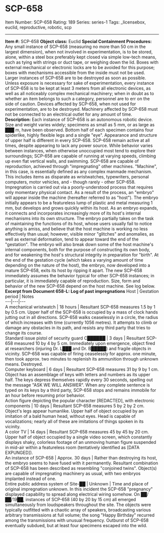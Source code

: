 # SCP-658
Item Number: SCP-658
Rating: 189
Series: series-1
Tags: _licensebox, euclid, reproductive, robotic, scp

---

**Item #:** SCP-658
**Object class:** Euclid
**Special Containment Procedures:** Any small instance of SCP-658 (measuring no more than 50 cm in the largest dimension), when not involved in experimentation, is to be stored, alone, within a steel box preferably kept closed via simple low-tech means, such as tying with strings or duct tape, or weighing down the lid. Boxes with external mechanical or electronic locks are to be avoided for this purpose; boxes with mechanisms accessible from the inside must not be used.
Larger instances of SCP-658 are to be destroyed as soon as possible.
Unless exposure is necessary for sake of experimentation, every instance of SCP-658 is to be kept at least 3 meters from all electronic devices, as well as all noticeably complex mechanical machinery; when in doubt as to whether an item belongs to such a category, personnel are to err on the side of caution. Devices affected by SCP-658, when not used for experimentation, are to be destroyed. Machinery affected by SCP-658 must not be connected to an electrical outlet for any amount of time.
**Description:** Each instance of SCP-658 is an autonomous robotic device. Size and weight varies widely; specimens as small as 5 mm, or as large as ███ m, have been observed. Bottom half of each specimen contains four spiderlike, highly flexible legs and a single "eye". Appearance and structure of upper half is different in every SCP-658.
SCP-658 remain active at all times, despite appearing to lack any power source. While behavior varies between instances, when otherwise unoccupied most tend to explore their surroundings; SCP-658 are capable of running at varying speeds, climbing up even flat vertical walls, and swimming.
SCP-658 are capable of reproduction, achieved through "impregnating" other machines. "Machine", in this case, is essentially defined as any complex manmade mechanism. This includes items as disparate as wristwatches, typewriters, personal computers, motor vehicles, and - though rarely - other SCP-658. Impregnation is carried out via a poorly-understood process that requires only momentary physical contact. As a result of the process, an "embryo" will appear inside the machine (hereafter referred to as "host").
The embryo initially appears to be a featureless lump of plastic and metal measuring 1 mm, but develops and grows quickly within its host. As an embryo expands, it connects and incorporates increasingly more of its host's internal mechanisms into its own structure. The embryo partially takes on the task of maintaining the functions of its host, whose users usually fail to notice anything is amiss, and believe that the host machine is working no less effectively than usual; however, visible minor "glitches" and anomalies, as well as external deformation, tend to appear toward the end of the "gestation".
The embryo will also break down some of the host machine's internal components, both for the purpose of constructing its own body, and for weakening the host's structural integrity in preparation for "birth".
At the end of the gestation cycle (which takes a varying amount of time depending on the nature of the host), the embryo, now developed into a mature SCP-658, exits its host by ripping it apart. The new SCP-658 immediately assumes the behavior typical for other SCP-658 instances; in particular, it is immediately capable of reproduction. Size, form and behavior of the new SCP-658 depend on the host machine. See log below.
**Excerpt from Document 658-L: Log of past impregnations**
Host | Gestation period | Notes  
---|---|---  
A mechanical wristwatch | 18 hours | Resultant SCP-658 measures 1.5 by 1 by 0.5 cm. Upper half of the SCP-658 is occupied by a mass of clock hands jutting out in all directions. SCP-658 walks ceaselessly in a circle, the radius of which increases with time (currently 1056 metres). It attempts to climb or damage any obstacles in its path, and resists any third party that tries to change its course.  
Standard issue pistol of security guard C██████ | 3 days | Resultant SCP-658 measured 10 by 4 by 5 cm. Immediately upon emergence, object fired at researchers (injuring Dr. L███ and Dr. B█████) and fragile objects in vicinity. SCP-658 was capable of firing ceaselessly for approx. one minute, then took approx. two minutes to replenish its ammunition through unknown means. Destroyed.  
Computer keyboard | 6 days | Resultant SCP-658 measures 31 by 9 by 1 cm. Object has an assemblage of keys with letters and numbers as its upper half. The keys depress themselves rapidly every 30 seconds, spelling out the message "ASK WE WILL ANSWER". When any complete sentence is typed on its keys by a third party, SCP-658 stops and remains immobile for an hour before resuming prior behavior.  
Action figure depicting the popular character [REDACTED], with electronic components | 10 days | Resultant SCP-658 measures 5 by 2 by 2 cm. Object's legs appear humanlike. Upper half of object occupied by an imitation of a bald human head, without eyes. Head is capable of vocalizations; nearly all of these are imitations of things spoken in its vicinity.  
A color TV | 14 days | Resultant SCP-658 measures 45 by 45 by 20 cm. Upper half of object occupied by a single video screen, which constantly displays shaky, colorless footage of an unmoving human figure suspended in mid-air within a featureless room (tentatively identified as [DATA EXPUNGED]).  
An instance of SCP-658 | Approx. 30 days | Rather than destroying its host, the embryo seems to have fused with it permanently. Resultant combination of SCP-658 has been described as resembling "conjoined twins". Object(s) are capable of impregnating machinery as usual, with two embryos implanted instead of one.  
Entire public address system of Site-██ | Unknown | Time and place of original impregnation unknown. In this incident the SCP-658 "pregnancy" displayed capability to spread along electrical wiring somehow. On ██/██/19██, instances of SCP-658 (40 by 20 by 15 cm) all emerged simultaneously from loudspeakers throughout the site. The objects were typically outfitted with a chaotic array of speakers, broadcasting various arbitrary transmissions at full volume; the song "Happy Birthday" recurred among the transmissions with unusual frequency. Outburst of SCP-658 eventually subdued, but at least four specimens escaped into the wild.
